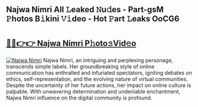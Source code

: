 ## Najwa Nimri All 𝙻eaked 𝙽u𝚍es - Part-gsM 𝙿hotos B𝚒kini 𝚅𝚒deo - Hot 𝙿art 𝙻eaks OoCG6

# <h2><a href="http://ld5blj.urlbe.top/?page=Najwa+Nimri">🔗🔗👉👉 Najwa Nimri P𝚑oto𝚜Vid𝚎o</a></h2>

[![Najwa Nimri](https://i.imgur.com/eBuTRDB.gif)](http://ld5blj.urlbe.top/?page=Najwa+Nimri)
Najwa Nimri, an intriguing and perplexing personage, transcends simple labels. Her groundbreaking style of online communication has enthralled and infuriated spectators, igniting debates on ethics, self-representation, and the evolving nature of virtual communities. Despite the uncertainty of her future actions, her impact on online culture is palpable. With unwavering determination and undeniable enchantment, Najwa Nimri influence on the digital community is profound.
